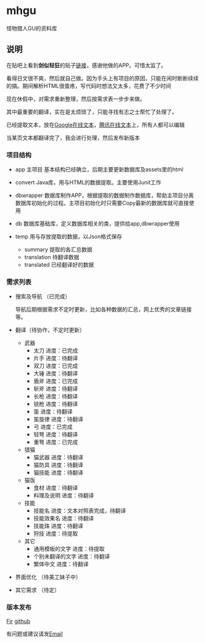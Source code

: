 # mhgu
怪物猎人GU的资料库

## 说明
在贴吧上看到**剑似轻狂**的贴子[链接](https://tieba.baidu.com/p/5610999048)，感谢他做的APP。可惜太监了。

看得日文很不爽，然后就自己做。因为手头上有项目的原因，只能在闲时断断续续的搞。期间解析HTML很蛋疼，写代码时想法又太多，花费了不少时间

现在休假中，对需求重新整理，然后按需求表一步步来做。

其中最重要的翻译，实在是太烦琐了，只能寻找有志之士帮忙了处理了。

已经提取文本，放在[Google在线文本](https://docs.google.com/spreadsheets/d/1hw0ZgkxVsN_2pb9WyNlavaQhKN5yJU51tX52fC4ep5Q/edit?usp=sharing)，[腾讯在线文本](https://docs.qq.com/sheet/DTWJacUxUbWJsc0F3)上，所有人都可以编辑


当某页文本都翻译完了，我会进行处理，然后发布新版本

### 项目结构
 * app 主项目  基本结构已经确立，后期主要更新数据库及assets里的html

 * convert Java库，用与HTML的数据提取。主要使用Junit工作

 * dbwrapper 数据库制作APP，根据提取的数据制作数据库，帮助主项目分离数据库初始化的过程。主项目初始化时只需要Copy最新的数据库就可直接使用

 * db 数据库基础库，定义数据库相关的类，提供给app,dbwrapper使用

 * temp 用与存放提取的数据，以Json格式保存
    * summary 提取的各汇总数据
    * translation 待翻译数据
    * translated 已经翻译好的数据

### 需求列表

* 搜索及导航 （已完成）

    导航后期根据需求不定时更新，比如各种数据的汇总，网上优秀的文章链接等。

* 翻译（待协作，不定时更新）
    * 武器
        *  太刀  进度：已完成
        *  片手  进度：待翻译
        *  双刀  进度：已完成
        *  大锤  进度：待翻译
        *  盾斧  进度：已完成
        *  斩斧  进度：待翻译
        *  长枪  进度：待翻译
        *  铳枪  进度：待翻译
        *  笛  进度：待翻译
        *  笛旋律  进度：待翻译
        *  弓  进度：已完成
        *  轻弩  进度：待翻译
        *  重弩  进度：已完成
     * 猎猫
       * 猫武器 进度：待翻译
       * 猫防具 进度：待翻译
       * 猫技能  进度：待翻译
     * 猫饭
       * 食材 进度：待翻译
       * 料理及说明 进度：待翻译
     * 技能
       * 技能名 进度：文本对照表完成，待翻译
       * 技能效果名 进度：待翻译
       * 技能珠  进度：待翻译
       * 狩技 进度：待提取
     * 其它
       * 通用模板的文字 进度：待提取
       * 个别未翻译的文字 进度：待翻译
       * 繁体中文 进度：待翻译

* 界面优化 （待美工妹子中）

* 其它需求 （待定）

### 版本发布
[Fir](https://fir.im/v4hr) [github](https://github.com/jestar719/mhgu/releases/tag/v1.3.0)

有问题或建议请发[Email](jestar719@gmail.com)
